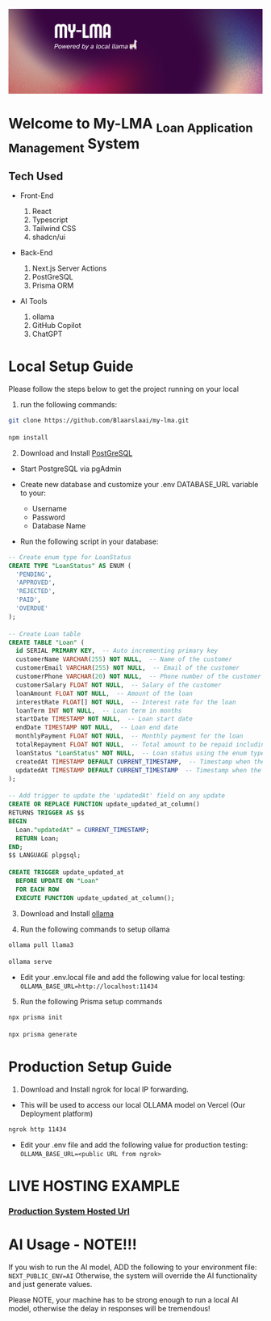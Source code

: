 ![screenshot](https://github.com/Blaarslaai/my-lma/blob/master/public/banner.png)

# Welcome to My-LMA <sub>Loan Application Management</sub> System

## Tech Used

- Front-End

  1. React
  2. Typescript
  3. Tailwind CSS
  4. shadcn/ui

- Back-End

  1. Next.js Server Actions
  2. PostGreSQL
  3. Prisma ORM

- AI Tools

  1. ollama
  2. GitHub Copilot
  3. ChatGPT

# Local Setup Guide

Please follow the steps below to get the project running on your local

1. run the following commands:

```bash
git clone https://github.com/Blaarslaai/my-lma.git

npm install
```

2. Download and Install [PostGreSQL](https://www.postgresql.org/download/)

- Start PostgreSQL via pgAdmin

- Create new database and customize your .env DATABASE_URL variable to your:

  - Username
  - Password
  - Database Name

- Run the following script in your database:

```sql
-- Create enum type for LoanStatus
CREATE TYPE "LoanStatus" AS ENUM (
  'PENDING',
  'APPROVED',
  'REJECTED',
  'PAID',
  'OVERDUE'
);

-- Create Loan table
CREATE TABLE "Loan" (
  id SERIAL PRIMARY KEY,  -- Auto incrementing primary key
  customerName VARCHAR(255) NOT NULL,  -- Name of the customer
  customerEmail VARCHAR(255) NOT NULL,  -- Email of the customer
  customerPhone VARCHAR(20) NOT NULL,  -- Phone number of the customer
  customerSalary FLOAT NOT NULL,  -- Salary of the customer
  loanAmount FLOAT NOT NULL,  -- Amount of the loan
  interestRate FLOAT[] NOT NULL,  -- Interest rate for the loan
  loanTerm INT NOT NULL,  -- Loan term in months
  startDate TIMESTAMP NOT NULL,  -- Loan start date
  endDate TIMESTAMP NOT NULL,  -- Loan end date
  monthlyPayment FLOAT NOT NULL,  -- Monthly payment for the loan
  totalRepayment FLOAT NOT NULL,  -- Total amount to be repaid including interest
  loanStatus "LoanStatus" NOT NULL,  -- Loan status using the enum type
  createdAt TIMESTAMP DEFAULT CURRENT_TIMESTAMP,  -- Timestamp when the loan was created
  updatedAt TIMESTAMP DEFAULT CURRENT_TIMESTAMP  -- Timestamp when the loan was last updated
);

-- Add trigger to update the 'updatedAt' field on any update
CREATE OR REPLACE FUNCTION update_updated_at_column()
RETURNS TRIGGER AS $$
BEGIN
  Loan."updatedAt" = CURRENT_TIMESTAMP;
  RETURN Loan;
END;
$$ LANGUAGE plpgsql;

CREATE TRIGGER update_updated_at
  BEFORE UPDATE ON "Loan"
  FOR EACH ROW
  EXECUTE FUNCTION update_updated_at_column();
```

3. Download and Install [ollama](https://ollama.com/)

4. Run the following commands to setup ollama

```bash
ollama pull llama3

ollama serve
```

- Edit your .env.local file and add the following value for local testing: `OLLAMA_BASE_URL=http://localhost:11434`

5. Run the following Prisma setup commands

```bash
npx prisma init

npx prisma generate
```

# Production Setup Guide

1. Download and Install ngrok for local IP forwarding.

- This will be used to access our local OLLAMA model on Vercel (Our Deployment platform)

```bash
ngrok http 11434
```

- Edit your .env file and add the following value for production testing: `OLLAMA_BASE_URL=<public URL from ngrok>`

# LIVE HOSTING EXAMPLE

### [Production System Hosted Url](https://my-lma.vercel.app/)

# AI Usage - NOTE!!!

If you wish to run the AI model, ADD the following to your environment file: `NEXT_PUBLIC_ENV=AI`
Otherwise, the system will override the AI functionality and just generate values.

Please NOTE, your machine has to be strong enough to run a local AI model, otherwise the delay in responses will be tremendous!
